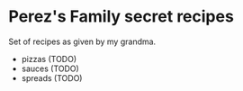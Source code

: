 
# Perez's Family secret recipes

Set of recipes as given by my grandma.

- pizzas (TODO)
- sauces (TODO)
- spreads (TODO)
